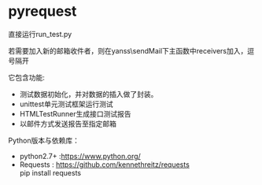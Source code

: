 # pyrequest

  直接运行run_test.py
  
  若需要加入新的邮箱收件者，则在yanss\sendMail下主函数中receivers加入，逗号隔开

  它包含功能:
  * 测试数据初始化，并对数据的插入做了封装。
  * unittest单元测试框架运行测试
  * HTMLTestRunner生成接口测试报告
  * 以邮件方式发送报告至指定邮箱


Python版本与依赖库：
  * python2.7+ :https://www.python.org/
  * Requests : https://github.com/kennethreitz/requests  
     pip install requests


